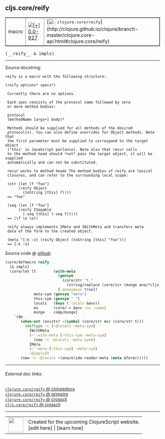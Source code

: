## cljs.core/reify



 <table border="1">
<tr>
<td>macro</td>
<td><a href="https://github.com/cljsinfo/cljs-api-docs/tree/0.0-927"><img valign="middle" alt="[+] 0.0-927" title="Added in 0.0-927" src="https://img.shields.io/badge/+-0.0--927-lightgrey.svg"></a> </td>
<td>
[<img height="24px" valign="middle" src="http://i.imgur.com/1GjPKvB.png"> <samp>clojure.core/reify</samp>](http://clojure.github.io/clojure/branch-master/clojure.core-api.html#clojure.core/reify)
</td>
</tr>
</table>


 <samp>
(__reify__ & impls)<br>
</samp>

---





Source docstring:

```
reify is a macro with the following structure:

(reify options* specs*)

 Currently there are no options.

 Each spec consists of the protocol name followed by zero
 or more method bodies:

 protocol
 (methodName [args+] body)*

 Methods should be supplied for all methods of the desired
 protocol(s). You can also define overrides for Object methods. Note that
 the first parameter must be supplied to correspond to the target object
 ('this' in JavaScript parlance). Note also that recur calls
 to the method head should *not* pass the target object, it will be supplied
 automatically and can not be substituted.

 recur works to method heads The method bodies of reify are lexical
 closures, and can refer to the surrounding local scope:

 (str (let [f "foo"]
      (reify Object
        (toString [this] f))))
 == "foo"

 (seq (let [f "foo"]
      (reify ISeqable
        (-seq [this] (-seq f)))))
 == (\f \o \o))

 reify always implements IMeta and IWithMeta and transfers meta
 data of the form to the created object.

 (meta ^{:k :v} (reify Object (toString [this] "foo")))
 == {:k :v}
```


Source code @ [github](https://github.com/clojure/clojurescript/blob/r1.7.145/src/main/clojure/cljs/core.cljc#L1213-L1271):

```clj
(core/defmacro reify
  [& impls]
  (core/let [t        (with-meta
                        (gensym
                          (core/str "t_"
                            (string/replace (core/str (munge ana/*cljs-ns*)) "." "$")))
                        {:anonymous true})
             meta-sym (gensym "meta")
             this-sym (gensym "_")
             locals   (keys (:locals &env))
             ns       (core/-> &env :ns :name)
             munge    comp/munge]
    `(do
       (when-not (exists? ~(symbol (core/str ns) (core/str t)))
         (deftype ~t [~@locals ~meta-sym]
           IWithMeta
           (~'-with-meta [~this-sym ~meta-sym]
             (new ~t ~@locals ~meta-sym))
           IMeta
           (~'-meta [~this-sym] ~meta-sym)
           ~@impls))
       (new ~t ~@locals ~(ana/elide-reader-meta (meta &form))))))
```

<!--
Repo - tag - source tree - lines:

 <pre>
clojurescript @ r1.7.145
└── src
    └── main
        └── clojure
            └── cljs
                └── <ins>[core.cljc:1213-1271](https://github.com/clojure/clojurescript/blob/r1.7.145/src/main/clojure/cljs/core.cljc#L1213-L1271)</ins>
</pre>

-->

---



###### External doc links:

[`clojure.core/reify` @ clojuredocs](http://clojuredocs.org/clojure.core/reify)<br>
[`clojure.core/reify` @ grimoire](http://conj.io/store/v1/org.clojure/clojure/1.7.0-beta3/clj/clojure.core/reify/)<br>
[`clojure.core/reify` @ crossclj](http://crossclj.info/fun/clojure.core/reify.html)<br>
[`cljs.core/reify` @ crossclj](http://crossclj.info/fun/cljs.core/reify.html)<br>

---

 <table>
<tr><td>
<img valign="middle" align="right" width="48px" src="http://i.imgur.com/Hi20huC.png">
</td><td>
Created for the upcoming ClojureScript website.<br>
[edit here] | [learn how]
</td></tr></table>

[edit here]:https://github.com/cljsinfo/cljs-api-docs/blob/master/cljsdoc/cljs.core/reify.cljsdoc
[learn how]:https://github.com/cljsinfo/cljs-api-docs/wiki/cljsdoc-files

<!--

This information was too distracting to show to readers, but I'll leave it
commented here since it is helpful to:

- pretty-print the data used to generate this document
- and show how to retrieve that data



The API data for this symbol:

```clj
{:ns "cljs.core",
 :name "reify",
 :signature ["[& impls]"],
 :history [["+" "0.0-927"]],
 :type "macro",
 :full-name-encode "cljs.core/reify",
 :source {:code "(core/defmacro reify\n  [& impls]\n  (core/let [t        (with-meta\n                        (gensym\n                          (core/str \"t_\"\n                            (string/replace (core/str (munge ana/*cljs-ns*)) \".\" \"$\")))\n                        {:anonymous true})\n             meta-sym (gensym \"meta\")\n             this-sym (gensym \"_\")\n             locals   (keys (:locals &env))\n             ns       (core/-> &env :ns :name)\n             munge    comp/munge]\n    `(do\n       (when-not (exists? ~(symbol (core/str ns) (core/str t)))\n         (deftype ~t [~@locals ~meta-sym]\n           IWithMeta\n           (~'-with-meta [~this-sym ~meta-sym]\n             (new ~t ~@locals ~meta-sym))\n           IMeta\n           (~'-meta [~this-sym] ~meta-sym)\n           ~@impls))\n       (new ~t ~@locals ~(ana/elide-reader-meta (meta &form))))))",
          :title "Source code",
          :repo "clojurescript",
          :tag "r1.7.145",
          :filename "src/main/clojure/cljs/core.cljc",
          :lines [1213 1271]},
 :full-name "cljs.core/reify",
 :clj-symbol "clojure.core/reify",
 :docstring "reify is a macro with the following structure:\n\n(reify options* specs*)\n\n Currently there are no options.\n\n Each spec consists of the protocol name followed by zero\n or more method bodies:\n\n protocol\n (methodName [args+] body)*\n\n Methods should be supplied for all methods of the desired\n protocol(s). You can also define overrides for Object methods. Note that\n the first parameter must be supplied to correspond to the target object\n ('this' in JavaScript parlance). Note also that recur calls\n to the method head should *not* pass the target object, it will be supplied\n automatically and can not be substituted.\n\n recur works to method heads The method bodies of reify are lexical\n closures, and can refer to the surrounding local scope:\n\n (str (let [f \"foo\"]\n      (reify Object\n        (toString [this] f))))\n == \"foo\"\n\n (seq (let [f \"foo\"]\n      (reify ISeqable\n        (-seq [this] (-seq f)))))\n == (\\f \\o \\o))\n\n reify always implements IMeta and IWithMeta and transfers meta\n data of the form to the created object.\n\n (meta ^{:k :v} (reify Object (toString [this] \"foo\")))\n == {:k :v}"}

```

Retrieve the API data for this symbol:

```clj
;; from Clojure REPL
(require '[clojure.edn :as edn])
(-> (slurp "https://raw.githubusercontent.com/cljsinfo/cljs-api-docs/catalog/cljs-api.edn")
    (edn/read-string)
    (get-in [:symbols "cljs.core/reify"]))
```

-->
